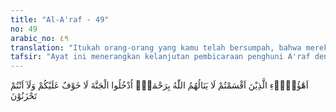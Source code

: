 ```yaml
---
title: "Al-A'raf - 49"
no: 49
arabic_no: ٤٩
translation: "Itukah orang-orang yang kamu telah bersumpah, bahwa mereka tidak akan mendapat rahmat Allah?” (Allah berfirman), “Masuklah kamu ke dalam surga! Tidak ada rasa takut padamu dan kamu tidak pula akan bersedih hati.”"
tafsir: "Ayat ini menerangkan kelanjutan pembicaraan penghuni A'raf dengan mereka yang tersebut di atas. Ketika pembicaraan ditujukan kepada golongan orang mukmin yang mereka anggap lemah, miskin dan hina dan yang pernah mereka siksa dulu seperti shuhaib, Bilal dan Keluarga Yasir. Lalu diajukan pertanyaan kepada mereka dengan nada mencela dan menghina, \"Inikah orang-orang yang kamu katakan dulu, bahwa mereka tidak akan mendapat rahmat dari Allah, sampai kamu berani bersumpah dan berlagak sombong sambil menghina mereka? Bagaimana kenyataannya sekarang, merekalah yang beruntung dan mendapat rahmat dari Allah, sedang kamu meringkuk dalam neraka menerima segala macam azab dan siksaan Allah.\n\nKemudian sesudah percakapan itu, Allah mempersilahkan penghuni A'raf masuk ke dalam surga, sesudah tertahan sementara di tempat yang bernama A'raf itu. Allah mempersilahkan, \"Masuklah ke dalam surga, kamu tidak usah merasa takut dan sedih di dalamnya. Begitulah keadaan orang-orang yang durhaka dan sombong semasa hidup di dunia, mereka di akhirat akan dihina dan dicela bukan saja oleh penghuni surga, tetapi juga oleh penghuni A'raf yang menunggu keputusan dari Allah untuk masuk ke dalam surga."
---
```


اَهٰٓؤُلَاۤءِ الَّذِيْنَ اَقْسَمْتُمْ لَا يَنَالُهُمُ اللّٰهُ بِرَحْمَةٍۗ  اُدْخُلُوا الْجَنَّةَ لَا خَوْفٌ عَلَيْكُمْ وَلَآ اَنْتُمْ تَحْزَنُوْنَ 
